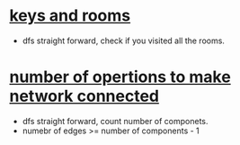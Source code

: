 # [keys and rooms](https://leetcode.com/problems/keys-and-rooms/) 
- dfs straight forward, check if you visited all the rooms.

# [number of opertions to make network connected](https://leetcode.com/problems/number-of-operations-to-make-network-connected/)
- dfs straight forward, count number of componets. 
- numebr of edges >= number of components - 1

